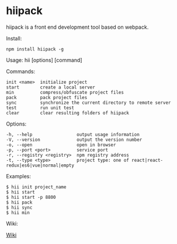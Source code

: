 # hiipack

hiipack is a front end development tool based on webpack.


  Install:
  
    npm install hiipack -g

  Usage: hii [options] [command]


  Commands:

    init <name>  initialize project
    start        create a local server
    min          compress/obfuscate project files
    pack         pack project files
    sync         synchronize the current directory to remote server
    test         run unit test
    clear        clear resulting folders of hiipack

  Options:

    -h, --help                 output usage information
    -V, --version              output the version number
    -o, --open                 open in browser
    -p, --port <port>          service port
    -r, --registry <registry>  npm registry address
    -t, --type <type>          project type: one of react|react-redux|es6|vue|normal|empty

  Examples:

    $ hii init project_name
    $ hii start
    $ hii start -p 8800
    $ hii pack
    $ hii sync
    $ hii min

    
  Wiki:
  
  [Wiki](https://github.com/zdying/hiipack/wiki/hiipack-%E4%BD%BF%E7%94%A8%E8%AF%B4%E6%98%8E)